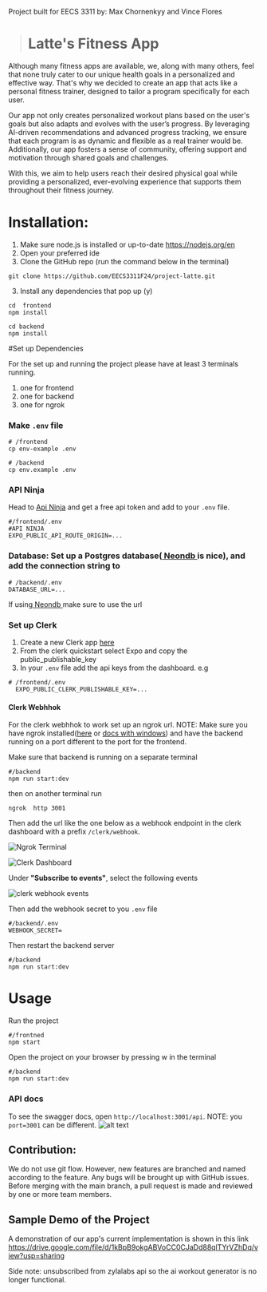 Project built for EECS 3311 by: Max Chornenkyy and Vince Flores
> # Latte's Fitness App

Although many fitness apps are available, we, along with many others, feel that none truly cater to our unique health goals in a personalized and effective way. That's why we decided to create an app that acts like a personal fitness trainer, designed to tailor a program specifically for each user.

Our app not only creates personalized workout plans based on the user's goals but also adapts and evolves with the user’s progress. By leveraging AI-driven recommendations and advanced progress tracking, we ensure that each program is as dynamic and flexible as a real trainer would be. Additionally, our app fosters a sense of community, offering support and motivation through shared goals and challenges.

With this, we aim to help users reach their desired physical goal while providing a personalized, ever-evolving experience that supports them throughout their fitness journey.

# Installation:

1. Make sure node.js is installed or up-to-date https://nodejs.org/en
2. Open your preferred ide
3. Clone the GitHub repo (run the command below in the terminal)

```
git clone https://github.com/EECS3311F24/project-latte.git
```

3. Install any dependencies that pop up (y)

```
cd  frontend
npm install
```

```
cd backend
npm install
```

#Set up Dependencies

For the set up and running the project please have at least 3 terminals running. 
1. one for frontend
2. one for backend
3. one for ngrok

### Make `.env` file

```
# /frontend
cp env-example .env
```

```
# /backend
cp env.example .env
```

### API Ninja

Head to [Api Ninja](https://api-ninjas.com/) and get a free api token and add to your `.env` file.

```
#/frontend/.env
#API NINJA
EXPO_PUBLIC_API_ROUTE_ORIGIN=...
```

### Database: Set up a Postgres database([ Neondb ](https://neon.tech/home) is nice), and add the connection string to

```
# /backend/.env
DATABASE_URL=...
```

If using[ Neondb ](https://neon.tech/home) make sure to use the url


### Set up Clerk

1. Create a new Clerk app [here](https://clerk.com/)
2. From the clerk quickstart select Expo and copy the public_publishable_key
3. In your `.env` file add the api keys from the dashboard. e.g

```
# /frontend/.env
  EXPO_PUBLIC_CLERK_PUBLISHABLE_KEY=...
```

#### Clerk Webhhok

For the clerk webhhok to work set up an ngrok url. NOTE: Make sure you have ngrok installed([here](https://download.ngrok.com/mac-os) or [docs with windows](https://ngrok.com/docs/guides/device-gateway/windows/)) and have the backend running on a port different to the port for the frontend.

Make sure that backend is running on a separate terminal

```
#/backend
npm run start:dev
```
then on another terminal run

```
ngrok  http 3001
```

Then add the url like the one below as a webhook endpoint in the clerk dashboard with a prefix `/clerk/webhook`.

![Ngrok Terminal](./assets/ngrok-terminal.png)

![Clerk Dashboard](./assets/clerk-dashboard.png)

Under **"Subscribe to events"**, select the following events

![clerk webhook events](./assets/clerk-webhook-events.png)

Then add the webhook secret to you `.env` file

```
#/backend/.env
WEBHOOK_SECRET=
```

Then restart the backend server

```
#/backend
npm run start:dev
```

# Usage

Run the project

```
#/frontned
npm start
```

Open the project on your browser by pressing w in the terminal

```
#/backend
npm run start:dev
```

### API docs

To see the swagger docs, open `http://localhost:3001/api`. NOTE: you `port=3001` can be different.
![alt text](./assets/swagger-api.png)



## Contribution:

We do not use git flow. However, new features are branched and named according to the feature. Any bugs will be brought up with GitHub issues. Before merging with the main branch, a pull request is made and reviewed by one or more team members.

## Sample Demo of the Project

A demonstration of our app's current implementation is shown in this link https://drive.google.com/file/d/1kBpB9okgABVoCC0CJaDd88qlTYrVZhDq/view?usp=sharing

Side note: unsubscribed from zylalabs api so the ai workout generator is no longer functional. 
